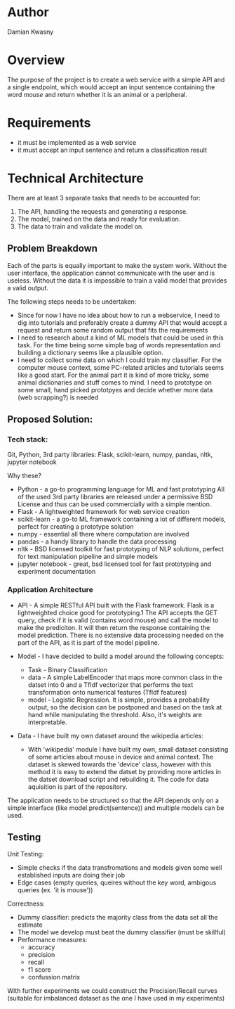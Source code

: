 # Author

Damian Kwasny

# Overview

The purpose of the project is to create a web service with a simple API and a
single endpoint, which would accept an input sentence containing the word
_mouse_ and return whether it is an animal or a peripheral.

# Requirements

* it must be implemented as a web service
* it must accept an input sentence and return a classification result

# Technical Architecture

There are at least 3 separate tasks that needs to be accounted for:

   1. The API, handling the requests and generating a response.
   2. The model, trained on the data and ready for evaluation.
   3. The data to train and validate the model on.

## Problem Breakdown

Each of the parts is equally important to make the system work. Without the
user interface, the application cannot communicate with the user and is useless.
Without the data it is impossible to train a valid model that provides a valid
output.

The following steps needs to be undertaken:

  * Since for now I have no idea about how to run a webservice, I need to dig into tutorials and preferably create a dummy API that would accept a
request and return some random output that fits the requirements
  * I need to research about a kind of ML models that could be used in this task. For the time being some simple bag of words representation and building a dictionary seems like a plausible option.
  * I need to collect some data on which I could train my classifier. For the computer mouse context, some PC-related articles and tutorials seems like a good start. For the animal part it is kind of more tricky, some animal dictionaries and stuff comes to mind. I need to prototype on some small, hand picked prototpyes and decide whether more data (web scrapping?) is needed

## Proposed Solution:

### Tech stack:
Git, Python, 3rd party libraries: Flask, scikit-learn, numpy, pandas, nltk, jupyter notebook

Why these?
  * Python - a go-to programming language for ML and fast prototyping
  All of the used 3rd party libraries are released under a permissive BSD License and thus can be used commercially with a simple mention.
  * Flask - A lightweighted framework for web service creation
  * scikit-learn - a go-to ML framework containing a lot of different models, perfect for creating a prototype solution
  * numpy - essential all there where computation are involved
  * pandas - a handy library to handle the data processing
  * nltk - BSD licensed toolkit for fast prototyping of NLP solutions, perfect for text manipulation pipeline and simple models
  * jupyter notebook - great, bsd licensed tool for fast prototyping and experiment documentation

### Application Architecture
 *  API - A simple RESTful API built with the Flask framework. Flask is a lightweighted choice good for prototyping.1
 The API accepts the GET query, check if it is valid (contains word mouse) and call the model to make the prediciton.
 It will then return the response containing the model prediction. There is no extensive data processing needed on the part of the API, as it
 is part of the model pipeline. 

 *  Model - I have decided to build a model around the following concepts:
    *   Task - Binary Classification
    *   data - A simple LabelEncoder that maps more common class in the datset into 0 and a TfIdf vectorizer that
    performs the text transformation onto numerical features (TfIdf features)
    *   model - Logistic Regression. It is simple, provides a probability output, so the decision can be postponed and
    based on the task at hand while manipulating the threshold. Also, it's weights are interpretable.

 *  Data - I have built my own dataset around the wikipedia articles:
    *   With 'wikipedia' module I have built my own, small dataset consisting of some articles about mouse in device
    and animal context. The dataset is skewed towards the 'device' class, however with this method it is easy to extend
    the datset by providing more articles in the datset download script and rebuilding it. The code for data aquisition is
    part of the repository.

The application needs to be structured so that the API depends only on a simple interface (like model.predict(sentence)) and multiple models can be used.

## Testing

Unit Testing:
  * Simple checks if the data transfromations and models given some well established inputs are doing their job
  * Edge cases (empty queries, queires without the key word, ambigous queries (ex. 'it is mouse'))

Correctness:
  * Dummy classifier: predicts the majority class from the data set all the estimate
  * The model we develop must beat the dummy classifier (must be skillful)
  * Performance measures:
    * accuracy
    * precision
    * recall
    * f1 score
    * confussion matrix

  With further experiments we could construct the Precision/Recall curves (suitable for imbalanced dataset as the one
  I have used in my experiments)
